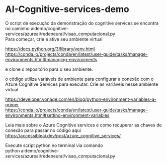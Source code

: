 # AI-Cognitive-services-demo

O script de execução da demonstração do cognitive services se encontra no caminho aidemo/cognitive-services/azureai/redeneural/visao_computacional.py
<br>Para começar, crie e ative seu ambiente virtual 

https://docs.python.org/3/library/venv.html 
<br>https://conda.io/projects/conda/en/latest/user-guide/tasks/manage-environments.html#managing-environments

e clone o repositório para o seu ambiente.

o código utiliza variáveis de ambiente para configurar a conexão com o Azure Cognitive Services para executar. Crie as variáveis nesse ambiente virtual

https://developer.vonage.com/en/blog/python-environment-variables-a-primer 
<br>https://conda.io/projects/conda/en/latest/user-guide/tasks/manage-environments.html#setting-environment-variables

Leia mais sobre o Azure Cognitive services e como recuperar as chaves de conexão para passar no código aqui
<br>https://accessibleai.dev/post/azure_cognitive_services/

Execute script python no terminal via comando 
<br>python aidemo/cognitive-services/azureai/redeneural/visao_computacional.py
